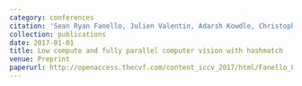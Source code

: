 ```yaml
---
category: conferences
citation: 'Sean Ryan Fanello, Julien Valentin, Adarsh Kowdle, Christoph Rhemann, Vladimir Tankovich, Carlo Ciliberto, Philip Davidson, and Shahram Izadi. "Low compute and fully parallel computer vision with hashmatch", 2017.'
collection: publications
date: 2017-01-01
title: Low compute and fully parallel computer vision with hashmatch
venue: Preprint
paperurl: http://openaccess.thecvf.com/content_iccv_2017/html/Fanello_Low_Compute_and_ICCV_2017_paper.html
---
```


